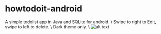# howtodoit-android
A simple todolist app in Java and SQLite for android. \\
Swipe to right to Edit, swipe to left to delete. \\
Dark theme only. \\
![alt text](https://github.com/tteg33/howtodoit-android/blob/master/howtodoitsample.png)
